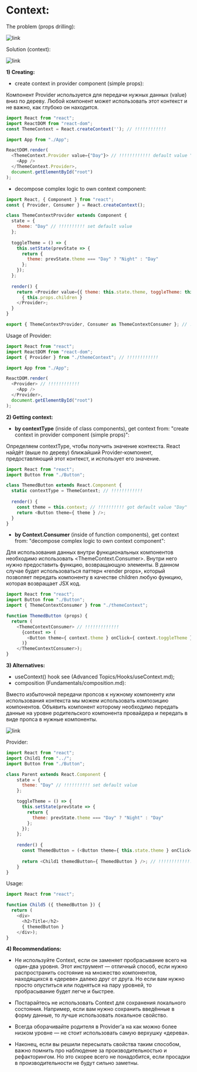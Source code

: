 # Context:  

The problem (props drilling):  

![link](https://tproger.ru/s3/uploads/2019/11/ey25z0hvmy31xiiqqwgq.jpg)

Solution (context):

![link](https://tproger.ru/s3/uploads/2019/11/ckfpokb2cz3ffmn8238i.jpg)

**1) Creating:**  

  - create context in provider component (simple props):

Компонент Provider используется для передачи нужных данных (value) вниз по дереву. Любой компонент может использовать
этот контекст и не важно, как глубоко он находится.
```js
import React from "react";
import ReactDOM from "react-dom";
const ThemeContext = React.createContext(''); // !!!!!!!!!!!!

import App from "./App";

ReactDOM.render(
  <ThemeContext.Provider value={"Day"}> // !!!!!!!!!!!! default value "Day"
    <App />
  </ThemeContext.Provider>,
  document.getElementById("root")
);
```

  - decompose complex logic to own context component:
```js
import React, { Component } from "react";
const { Provider, Consumer } = React.createContext();

class ThemeContextProvider extends Component {
  state = {
    theme: "Day" // !!!!!!!!!! set default value
  };
  
  toggleTheme = () => {
    this.setState(prevState => {
      return {
        theme: prevState.theme === "Day" ? "Night" : "Day"
      };
    });
  };
  
  render() {
    return <Provider value={{ theme: this.state.theme, toggleTheme: this.toggleTheme }}> // !!!!!!!!!!!!
      { this.props.children }
    </Provider>;  
  }
}

export { ThemeContextProvider, Consumer as ThemeContextConsumer }; // !!!!!!!!!!!!
```
Usage of Provider:
```js
import React from "react";
import ReactDOM from "react-dom";
import { Provider } from "./themeContext"; // !!!!!!!!!!!!

import App from "./App";

ReactDOM.render(
  <Provider> // !!!!!!!!!!!!
    <App />
  </Provider>,
  document.getElementById("root")
);
```

**2) Getting context:**  
  - **by contextType** (inside of class components), get context from: "create context in provider component 
(simple props)":  

Определяем contextType, чтобы получить значение контекста. React найдёт (выше по дереву) ближайший 
Provider-компонент, предоставляющий этот контекст, и использует его значение.
```js
import React from "react";
import Button from "./Button";

class ThemedButton extends React.Component {
  static contextType = ThemeContext; // !!!!!!!!!!!!
  
  render() {
    const theme = this.context; // !!!!!!!!!! got default value "Day"
    return <Button theme={ theme } />;
  }
}
```

  - **by Context.Consumer** (inside of function components), get context from: "decompose complex logic to own 
context component":  

Для использования данных внутри функциональных компонентов необходимо использовать <ThemeContext.Consumer>. 
Внутри него нужно предоставить функцию, возвращающую элементы. В данном случае будет использоваться паттерн 
«render props», который позволяет передать компоненту в качестве children любую функцию, которая возвращает 
JSX код.
```js
import React from "react";
import Button from "./Button";
import { ThemeContextConsumer } from "./themeContext";

function ThemedButton (props) {
  return ( 
    <ThemeContextConsumer> // !!!!!!!!!!!!!
      {context => ( 
        <Button theme={ context.theme } onClick={ context.toggleTheme } />  // !!!!!!!!!! got default value "Day" && click handler
      )}
    </ThemeContextConsumer>);
}
```

**3) Alternatives:**  
  - useContext() hook see (Advanced Topics/Hooks/useContext.md);
  - composition (Fundamentals/composition.md):  

Вместо избыточной передачи пропсов к нужному компоненту или использования контекста мы можем использовать
композицию компонентов. Объявить компонент которому необходимо передать данные на уровне родительского 
компонента провайдера и передать в виде пропса в нужные компоненты.

![link](https://drive.google.com/uc?id=1DhOeasCpa-eRALh8ZWjnREytK5YUT1os)

Provider: 
```js
import React from "react";
import Child1 from "../";
import Button from "./Button";

class Parent extends React.Component {
    state = {
      theme: "Day" // !!!!!!!!!! set default value
    };

    toggleTheme = () => {
      this.setState(prevState => {
        return {
          theme: prevState.theme === "Day" ? "Night" : "Day"
        };
      });
    };
    
    render() {
      const ThemedButton = (<Button theme={ this.state.theme } onClick={ this.toggleTheme } />); // !!!!!!!!!!
      
      return <Child1 themedButton={ ThemedButton } />; // !!!!!!!!!!!!!
    }
}
```

Usage:
```js
import React from "react";

function Child5 ({ themedButton }) {
  return ( 
    <div> 
      <h2>Title</h2>
      { themedButton } 
    </div>);
}
```

**4) Recommendations:**  

  - Не используйте Context, если он заменяет пробрасывание всего на один-два уровня. Этот 
    инструмент — отличный способ, если нужно распространить состояние на множество компонентов, 
    находящихся в «дереве» далеко друг от друга. Но если вам нужно просто опуститься или подняться
    на пару уровней, то пробрасывание будет легче и быстрее.
    
  - Постарайтесь не использовать Context для сохранения локального состояния. Например, если вам 
    нужно сохранить введённые в форму данные, то лучше использовать локальное свойство.
    
  - Всегда оборачивайте родителя в Provider’а на как можно более низком уровне — не стоит 
    использовать самую верхушку «дерева».
    
  - Наконец, если вы решили пересылать свойства таким способом, важно помнить про наблюдение 
    за производительностью и рефакторингом. Но это скорее всего не понадобится, если просадки в
    производительности не будут сильно заметны.